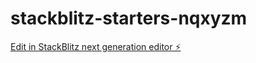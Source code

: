 # stackblitz-starters-nqxyzm

[Edit in StackBlitz next generation editor ⚡️](https://stackblitz.com/~/github.com/AC-Abel/stackblitz-starters-nqxyzm)